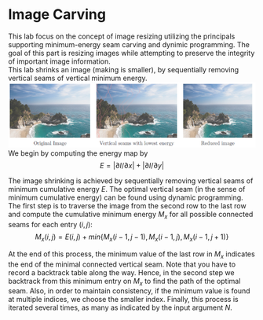 # Image Carving
 This lab focus on the concept of image resizing utilizing the principals supporting minimum-energy seam carving and dynimic programming. The goal of this part is resizing images while attempting to preserve the integrity of important image information.<br />
This lab shrinks an image (making is smaller), by sequentially removing vertical seams of vertical minimum energy.<br />
![img](img.png)<br />
We begin by computing the energy map by 
$$
	E = |\partial I/ \partial x| + |\partial I / \partial y|
$$

The image shrinking is achieved by sequentially removing vertical seams of minimum cumulative energy $E$. The optimal vertical seam (in the sense of minimum cumulative energy) can be found using dynamic programming. The first step is to traverse the image from the second row to the last row and compute the cumulative minimum energy $M_x$ for all possible connected seams for each entry $(i,j)$:
$$
	M_x(i,j) = E(i,j) + min\{ M_x(i-1, j-1), M_x(i-1, j), M_x(i-1, j+1)\}
$$

At the end of this process, the minimum value of the last row in $M_x$ indicates the end of the minimal connected vertical seam. Note that you have to record a backtrack table along the way. Hence, in the second step we backtrack from this minimum entry on $M_x$ to find the path of the optimal seam. Also, in order to maintain consistency, if the minimum value is found at multiple indices, we choose the smaller index. Finally, this process is iterated several times, as many as indicated by the input argument $N$.

